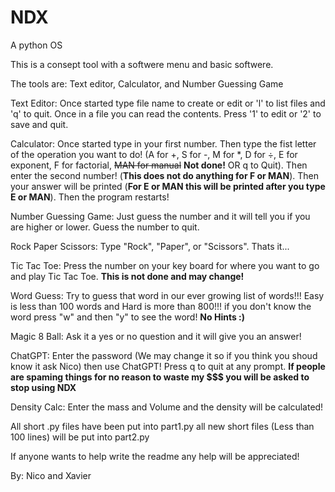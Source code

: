 # NDX
A python OS

This is a consept tool with a softwere menu and basic softwere.

The tools are: Text editor, Calculator, and Number Guessing Game

Text Editor: Once started type file name to create or edit or 'l' to list files and 'q' to quit. Once in a file you can read the contents. Press '1' to edit or '2' to save and quit.

Calculator: Once started type in your first number. Then type the fist letter of the operation you want to do! (A for +, S for -, M for *, D for ÷, E for exponent, F for factorial, ~~MAN for manual~~ **Not done!** OR q to Quit). Then enter the second number! (**This does not do anything for F or MAN**). Then your answer will be printed (**For E or MAN this will be printed after you type E or MAN**). Then the program restarts!

Number Guessing Game: Just guess the number and it will tell you if you are higher or lower. Guess the number to quit.

Rock Paper Scissors: Type "Rock", "Paper", or "Scissors". Thats it...

Tic Tac Toe: Press the number on your key board for where you want to go and play Tic Tac Toe. **This is not done and may change!**

Word Guess: Try to guess that word in our ever growing list of words!!! Easy is less than 100 words and Hard is more than 800!!! if you don't know the word press "w" and then "y" to see the word! **No Hints :)**

Magic 8 Ball: Ask it a yes or no question and it will give you an answer!

ChatGPT: Enter the password (We may change it so if you think you shoud know it ask Nico) then use ChatGPT! Press q to quit at any prompt. **If people are spaming things for no reason to waste my $$$ you will be asked to stop using NDX**

Density Calc: Enter the mass and Volume and the density will be calculated!

All short .py files have been put into part1.py all new short files (Less than 100 lines) will be put into part2.py

If anyone wants to help write the readme any help will be appreciated!

By: Nico and Xavier
